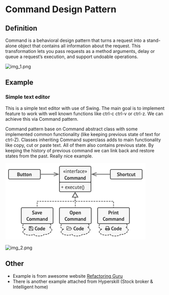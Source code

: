 # Command Design Pattern

## Definition

Command is a behavioral design pattern that turns a request into a stand-alone object that contains all information about the request. This transformation lets you pass requests as a method arguments, delay or queue a request’s execution, and support undoable operations.

![img_1.png](img_1.png)

## Example
### Simple text editor

This is a simple text editor with use of Swing. The main goal is to implement feature to work with well
known functions like ctrl-c ctrl-v or ctrl-z. We can achieve this via Command pattern.

Command pattern base on Command abstract class with some implemented common functionality (like keeping previous state of text for ctrl-Z).
Classes inheriting Command superclass adds to main functionality like copy, cut or paste text. All of them also contains previous state.
By keeping the history of previous command we can link back and restore states from the past. Really nice example.

![img.png](img.png)

![img_2.png](img_2.png)

## Other

- Example is from awesome website [Refactoring Guru](https://refactoring.guru)
- There is another example attached from Hyperskill (Stock broker & Intelligent home)

